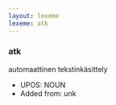 ```yaml
---
layout: lexeme
lexeme: atk
---
```


###  atk

automaattinen tekstinkäsittely
* UPOS:  NOUN
* Added from:  unk

